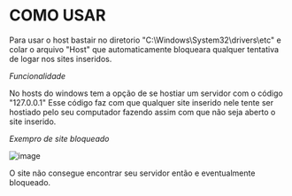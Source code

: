 # COMO USAR

Para usar o host bastair no diretorio "C:\Windows\System32\drivers\etc" e colar o arquivo "Host" que automaticamente bloqueara qualquer tentativa de logar nos sites inseridos.

*Funcionalidade*

No hosts do windows tem a opção de se hostiar um servidor com o código "127.0.0.1" Esse código faz com que qualquer site inserido nele tente ser hostiado pelo seu computador fazendo assim com que não seja aberto o site inserido.

*Exempro de site bloqueado*

![image](https://github.com/user-attachments/assets/b5f75896-ae9e-4462-a9d6-aaab625bcde4)

O site não consegue encontrar seu servidor então e eventualmente bloqueado.
